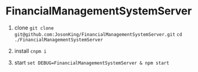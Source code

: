 # FinancialManagementSystemServer

1. clone
`git clone git@github.com:JosonKing/FinancialManagementSystemServer.git`
`cd ./FinancialManagementSystemServer`

2. install
`cnpm i`

3. start
`set DEBUG=FinancialManagementSystemServer & npm start`
